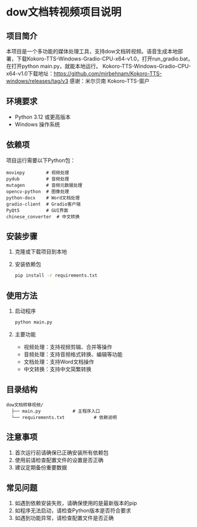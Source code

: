 # dow文档转视频项目说明

## 项目简介
本项目是一个多功能的媒体处理工具，支持dow文档转视频。语音生成本地部署，下载Kokoro-TTS-Windows-Gradio-CPU-x64-v1.0，打开run_gradio.bat，在打开python main.py，就能本地运行。
Kokoro-TTS-Windows-Gradio-CPU-x64-v1.0下载地址：https://github.com/mirbehnam/Kokoro-TTS-windows/releases/tag/v3
感谢：米尔贝南
Kokoro-TTS-窗户

## 环境要求
- Python 3.12 或更高版本
- Windows 操作系统

## 依赖项
项目运行需要以下Python包：
```
moviepy        # 视频处理
pydub          # 音频处理
mutagen        # 音频元数据处理
opencv-python  # 图像处理
python-docx    # Word文档处理
gradio-client  # Gradio客户端
PyQt5          # GUI界面
chinese_converter  # 中文转换
```

## 安装步骤

1. 克隆或下载项目到本地

2. 安装依赖包
   ```bash
   pip install -r requirements.txt
   ```


## 使用方法

1. 启动程序
   ```bash
   python main.py
   ```

2. 主要功能
   - 视频处理：支持视频剪辑、合并等操作
   - 音频处理：支持音频格式转换、编辑等功能
   - 文档处理：支持Word文档操作
   - 中文转换：支持中文简繁转换

## 目录结构
```
dow文档转移视频/
  ├── main.py            # 主程序入口
  └── requirements.txt           # 依赖说明
```

## 注意事项
1. 首次运行前请确保已正确安装所有依赖包
2. 使用前请检查配置文件的设置是否正确
3. 建议定期备份重要数据

## 常见问题
1. 如遇到依赖安装失败，请确保使用的是最新版本的pip
2. 如程序无法启动，请检查Python版本是否符合要求
3. 如遇到功能异常，请检查配置文件是否正确
